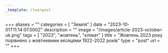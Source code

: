 ```yaml
---
_template: clearpost
---
```



+++
aliases = ""
categories = [ "Земля" ]
date = "2023-10-01T11:14:07.000Z"
description = ""
image = "/images/article-2023-october-uk.png"
tags = [ "2023", "жовтень", "клiмат" ]
title = "Жовтень 2023 року порівняно з жовтневими місяцями 1922-2022 років"
type = "post"
url = ""
+++


